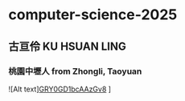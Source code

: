 # computer-science-2025
## 古亘伶  KU HSUAN LING
### 桃園中壢人    from Zhongli, Taoyuan
![Alt text][GRY0GD1bcAAzGv8](https://github.com/user-attachments/assets/e003a4d8-3113-40a8-a178-7cd3ec622239)
]

